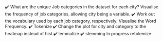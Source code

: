 ✔️ What are the unique Job categories in the dataset for each city? Visualise the frequency of job categories, allowing city being a variable.
✔️ Work out the vocabulary used by each job category, respectively. Visualise the Word Frequency.
✔️ Tokenize
✔️ Change the plot for city and category to the heatmap instead of hist
✔️ lemmatize
✔️ stemming
In progress retokenize
